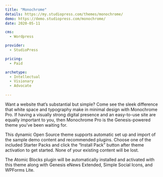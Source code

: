 ```yaml
---
title: "Monochrome"
details: https://my.studiopress.com/themes/monochrome/
demo: https://demo.studiopress.com/monochrome/
date: 2020-05-11

cms: 
  - Wordpress

provider: 
  - StudioPress

pricing:
  - Paid

archetype:
  - Intellectual
  - Visionary
  - Advocate
  
---
```


Want a website that’s substantial but simple? Come see the sleek difference that white space and typography make in minimal design with Monochrome Pro. If having a visually strong digital presence and an easy-to-use site are equally important to you, then Monochrome Pro is the Genesis-powered theme you’ve been waiting for.

This dynamic Open Source theme supports automatic set up and import of the sample demo content and recommended plugins. Choose one of the included Starter Packs and click the “Install Pack” button after theme activation to get started. None of your existing content will be lost.

The Atomic Blocks plugin will be automatically installed and activated with this theme along with Genesis eNews Extended, Simple Social Icons, and WPForms Lite.
